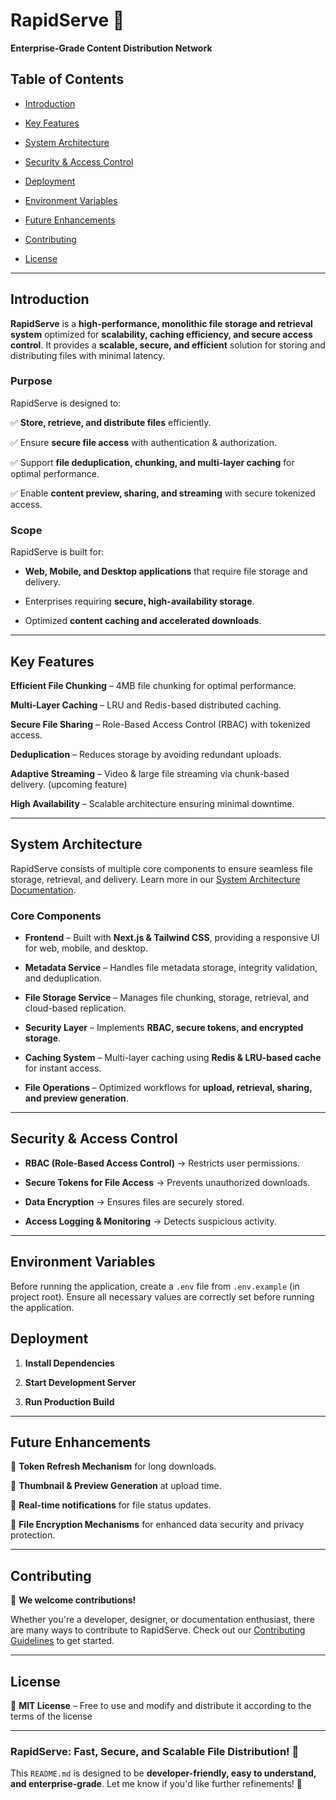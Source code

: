 
# **RapidServe 🚀**

  

**Enterprise-Grade Content Distribution Network**

  

## **Table of Contents**

  

- [Introduction](#introduction)

- [Key Features](#key-features)

- [System Architecture](docs/system-architecture.md)

- [Security & Access Control](#security--access-control)

- [Deployment](#deployment)
- [Environment Variables](#environment-variables)

- [Future Enhancements](#future-enhancements)

- [Contributing](#contributing)

- [License](#license)

  

---

  

## **Introduction**

  

**RapidServe** is a **high-performance, monolithic file storage and retrieval system** optimized for **scalability, caching efficiency, and secure access control**. It provides a **scalable, secure, and efficient** solution for storing and distributing files with minimal latency.

  

### **Purpose**

  

RapidServe is designed to:

✅ **Store, retrieve, and distribute files** efficiently.

✅ Ensure **secure file access** with authentication & authorization.

✅ Support **file deduplication, chunking, and multi-layer caching** for optimal performance.

✅ Enable **content preview, sharing, and streaming** with secure tokenized access.

  

### **Scope**

  

RapidServe is built for:

  

-  **Web, Mobile, and Desktop applications** that require file storage and delivery.

- Enterprises requiring **secure, high-availability storage**.

- Optimized **content caching and accelerated downloads**.

  

---


## **Key Features**


**Efficient File Chunking** – 4MB file chunking for optimal performance.

**Multi-Layer Caching** – LRU and Redis-based distributed caching.

**Secure File Sharing** – Role-Based Access Control (RBAC) with tokenized access.

**Deduplication** – Reduces storage by avoiding redundant uploads.

**Adaptive Streaming** – Video & large file streaming via chunk-based delivery. (upcoming feature)

**High Availability** – Scalable architecture ensuring minimal downtime.

---
  
## **System Architecture**

RapidServe consists of multiple core components to ensure seamless file storage, retrieval, and delivery. Learn more in our [System Architecture Documentation](docs/system-architecture.md).

### **Core Components**

-   **Frontend** – Built with **Next.js & Tailwind CSS**, providing a responsive UI for web, mobile, and desktop.
    
-   **Metadata Service** – Handles file metadata storage, integrity validation, and deduplication.
    
-   **File Storage Service** – Manages file chunking, storage, retrieval, and cloud-based replication.
    
-   **Security Layer** – Implements **RBAC, secure tokens, and encrypted storage**.
    
-   **Caching System** – Multi-layer caching using **Redis & LRU-based cache** for instant access.
    
-   **File Operations** – Optimized workflows for **upload, retrieval, sharing, and preview generation**.

---


## **Security & Access Control**

  

-  **RBAC (Role-Based Access Control)** → Restricts user permissions.

-  **Secure Tokens for File Access** → Prevents unauthorized downloads.

-  **Data Encryption** → Ensures files are securely stored.

-  **Access Logging & Monitoring** → Detects suspicious activity.

  

---

## **Environment Variables**

Before running the application, create a `.env` file from `.env.example` (in project root). Ensure all necessary values are correctly set before running the application.

## **Deployment**

  

1. **Install Dependencies**

  

2. **Start Development Server**

  

3. **Run Production Build**

---
## **Future Enhancements**

  

🔹 **Token Refresh Mechanism** for long downloads.

🔹 **Thumbnail & Preview Generation** at upload time.

🔹 **Real-time notifications** for file status updates.

🔹 **File Encryption Mechanisms** for enhanced data security and privacy protection.

---

  

## **Contributing**

  

🚀 **We welcome contributions!**

Whether you're a developer, designer, or documentation enthusiast, there are many ways to contribute to RapidServe. Check out our [Contributing Guidelines](./contributing.md) to get started.

  
---

  

## **License**

  

📜 **MIT License** – Free to use and modify and distribute it according to the terms of the license

  

---

  

### **RapidServe: Fast, Secure, and Scalable File Distribution! 🚀**

  

This `README.md` is designed to be **developer-friendly, easy to understand, and enterprise-grade**. Let me know if you'd like further refinements! 🚀